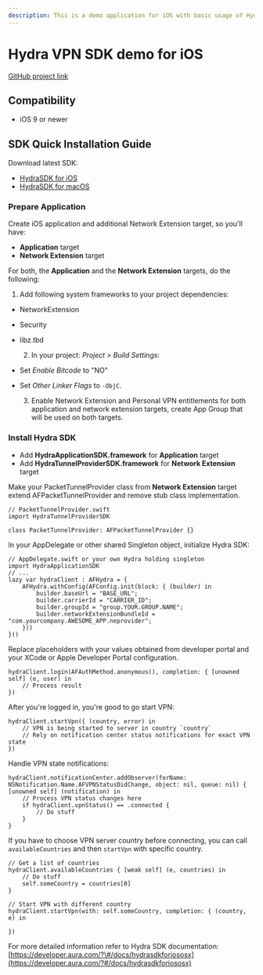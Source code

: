 ```yaml
---
description: This is a demo application for iOS with basic usage of Hydra VPN SDK.
---
```


# Hydra VPN SDK demo for iOS

[GitHub project link](https://github.com/AnchorFreePartner/hydrasdk-demo-ios)

## Compatibility

* iOS 9 or newer

## SDK Quick Installation Guide

Download latest SDK:

* [HydraSDK for iOS](https://firebasestorage.googleapis.com/v0/b/web-portal-for-partners.appspot.com/o/products%2FVPNSDK%20iOS%203.1.3.zip?alt=media&token=723e9c44-fe7a-490d-b1e0-889f53dca9b2)
* [HydraSDK for macOS](https://firebasestorage.googleapis.com/v0/b/web-portal-for-partners.appspot.com/o/products%2FVPNSDK%20macOS%203.1.1.zip?alt=media&token=17c0f5d5-1996-4c2e-ac0d-fa15110f4c60)

### Prepare Application

Create iOS application and additional Network Extension target, so you'll have:

* **Application** target
* **Network Extension** target

For both, the **Application** and the **Network Extension** targets, do the following:

1. Add following system frameworks to your project dependencies:

* NetworkExtension
* Security
* libz.tbd

    2. In your project: _Project &gt; Build Settings_:

* Set _Enable Bitcode_ to "NO"
* Set _Other Linker Flags_ to `-ObjC`.

    3. Enable Network Extension and Personal VPN entitlements for both application and network   extension targets, create App Group that will be used on both targets.

### Install Hydra SDK

* Add **HydraApplicationSDK.framework** for **Application** target
* Add **HydraTunnelProviderSDK.framework** for **Network Extension** target

Make your PacketTunnelProvider class from **Network Extension** target extend AFPacketTunnelProvider and remove stub class implementation.

```text
// PacketTunnelProvider.swift
import HydraTunnelProviderSDK

class PacketTunnelProvider: AFPacketTunnelProvider {}
```

In your AppDelegate or other shared Singleton object, initialize Hydra SDK:

```text
// AppDelegate.swift or your own Hydra holding singleton
import HydraApplicationSDK
// ...
lazy var hydraClient : AFHydra = {
    AFHydra.withConfig(AFConfig.init(block: { (builder) in
        builder.baseUrl = "BASE_URL";
        builder.carrierId = "CARRIER_ID";
        builder.groupId = "group.YOUR.GROUP.NAME";
        builder.networkExtensionBundleId = "com.yourcompany.AWESOME_APP.neprovider";
    }))
}()
```

Replace placeholders with your values obtained from developer portal and your XCode or Apple Developer Portal configuration.

```text
hydraClient.login(AFAuthMethod.anonymous(), completion: { [unowned self] (e, user) in
    // Process result
})
```

After you're logged in, you're good to go start VPN:

```text
hydraClient.startVpn({ (country, error) in
    // VPN is being started to server in country `country`
    // Rely on notification center status notifications for exact VPN state
})
```

Handle VPN state notifications:

```text
hydraClient.notificationCenter.addObserver(forName: NSNotification.Name.AFVPNStatusDidChange, object: nil, queue: nil) { [unowned self] (notification) in
    // Process VPN status changes here
    if hydraClient.vpnStatus() == .connected {
        // Do stuff
    }
}
```

If you have to choose VPN server country before connecting, you can call `availableCountries` and then `startVpn` with specific country.

```text
// Get a list of countries 
hydraClient.availableCountries { [weak self] (e, countries) in
    // Do stuff
    self.someCountry = countries[0]
}

// Start VPN with different country
hydraClient.startVpn(with: self.someCountry, completion: { (country, e) in

})
```

For more detailed information refer to Hydra SDK documentation: [https://developer.aura.com/?\#/docs/hydrasdkforiososx](https://developer.aura.com/?#/docs/hydrasdkforiososx)

